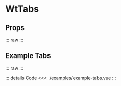 <script setup>
import Docs from './wt-tabs-docs.vue';
import ExampleTabs from './examples/example-tabs.vue';
</script>

# WtTabs

## Props
::: raw
<Docs />
:::

## Example Tabs
::: raw
<ExampleTabs />
:::

::: details Code
<<< ./examples/example-tabs.vue
:::

